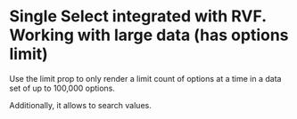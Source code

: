 # Single Select integrated with RVF. Working with large data (has options limit)

Use the limit prop to only render a limit count of options at a time in a data set of up to 100,000 options.

Additionally, it allows to search values.
